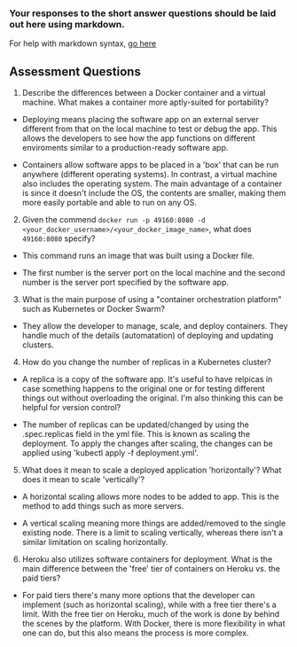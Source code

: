 ### Your responses to the short answer questions should be laid out here using markdown.

For help with markdown syntax, [go here](https://github.com/adam-p/markdown-here/wiki/Markdown-Cheatsheet)

## Assessment Questions
 1. Describe the differences between a Docker container and a virtual machine. What makes a container more aptly-suited for portability?
 * Deploying means placing the software app on an external server different from that on the local machine to test or debug the app. This allows the developers to see how the app functions on different enviroments similar to a production-ready software app.

 * Containers allow software apps to be placed in a 'box' that can be run anywhere (different operating systems). In contrast, a virtual machine also includes the operating system. The main advantage of a container is since it doesn't include the OS, the contents are smaller, making them more easily portable and able to run on any OS. 

 2. Given the commend `docker run -p 49160:8080 -d <your_docker_username>/<your_docker_image_name>`, what does `49160:8080` specify?
 * This command runs an image that was built using a Docker file.

 * The first number is the server port on the local machine and the second number is the server port specified by the software app.

 3. What is the main purpose of using a "container orchestration platform" such as Kubernetes or Docker Swarm? 
 * They allow the developer to manage, scale, and deploy containers. They handle much of the details (automatation) of deploying and updating clusters.

 4. How do you change the number of replicas in a Kubernetes cluster?
 * A replica is a copy of the software app. It's useful to have relpicas in case something happens to the original one or for testing different things out without overloading the original. I'm also thinking this can be helpful for version control?

 * The number of replicas can be updated/changed by using the .spec.replicas field in the yml file. This is known as scaling the deployment. To apply the changes after scaling, the changes can be applied using 'kubectl apply -f deployment.yml'.

 5. What does it mean to scale a deployed application 'horizontally'? What does it mean to scale 'vertically'?
 * A horizontal scaling allows more nodes to be added to app. This is the method to add things such as more servers.

 * A vertical scaling meaning more things are added/removed to the single existing node. There is a limit to scaling vertically, whereas there isn't a similar limitation on scaling horizontally.

 6. Heroku also utilizes software containers for deployment. What is the main difference between the 'free' tier of containers on Heroku vs. the paid tiers?
 * For paid tiers there's many more options that the developer can implement (such as horizontal scaling), while with a free tier there's a limit. With the free tier on Heroku, much of the work is done by behind the scenes by the platform. With Docker, there is more flexibility in what one can do, but this also means the process is more complex.
